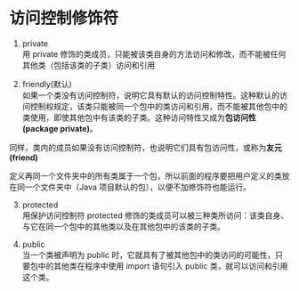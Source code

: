 # 访问控制修饰符

1. private  
用 private 修饰的类成员，只能被该类自身的方法访问和修改，而不能被任何其他类（包括该类的子类）访问和引用

2. friendly(默认)  
如果一个类没有访问控制符，说明它具有默认的访问控制特性。这种默认的访问控制权规定，该类只能被同一个包中的类访问和引用，而不能被其他包中的类使用，即使其他包中有该类的子类。这种访问特性又成为**包访问性(package private)**。  

同样，类内的成员如果没有访问控制符，也说明它们具有包访问性，或称为**友元(friend)**  

定义再同一个文件夹中的所有类属于一个包，所以前面的程序要把用户定义的类放在同一个文件夹中（Java 项目默认的包），以便不加修饰符也能运行。

3. protected  
用保护访问控制符 protected 修饰的类成员可以被三种类所访问：该类自身、与它在同一个包中的其他类以及在其他包中的该类的子类。

4. public  
当一个类被声明为 public 时，它就具有了被其他包中的类访问的可能性，只要包中的其他类在程序中使用 import 语句引入 public 类，就可以访问和引用这个类。